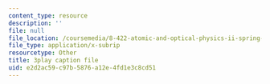 ```yaml
---
content_type: resource
description: ''
file: null
file_location: /coursemedia/8-422-atomic-and-optical-physics-ii-spring-2013/e2d2ac59c97b5876a12e4fd1e3c8cd51_T1KLrKvCGbA.vtt
file_type: application/x-subrip
resourcetype: Other
title: 3play caption file
uid: e2d2ac59-c97b-5876-a12e-4fd1e3c8cd51
---
```

